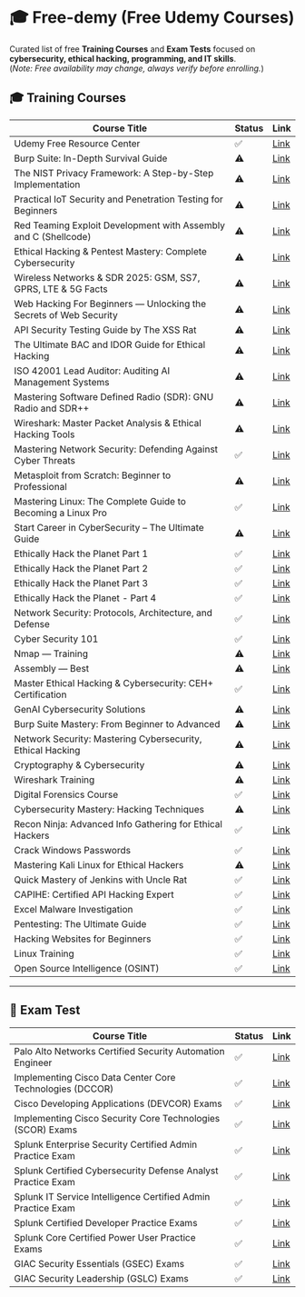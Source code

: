 # 🎓 Free-demy (Free Udemy Courses)

Curated list of free **Training Courses** and **Exam Tests** focused on **cybersecurity, ethical hacking, programming, and IT skills**.  
(*Note: Free availability may change, always verify before enrolling.*)

## 🎓 Training Courses

| Course Title | Status | Link |
|--------------|--------|------|
| Udemy Free Resource Center | ✅ | [Link](https://www.udemy.com/courses/free/) |
| Burp Suite: In-Depth Survival Guide | ⚠️ | [Link](https://www.udemy.com/course/burp-suite-in-depth-survival-guide/?couponCode=9FEFE62E93942AFCF2E7) |
| The NIST Privacy Framework: A Step-by-Step Implementation | ⚠️ | [Link](https://www.udemy.com/course/the-nist-privacy-framework-a-step-by-step-implementation/?couponCode=2542EA3F98C76CC88EDE) |
| Practical IoT Security and Penetration Testing for Beginners | ⚠️ | [Link](https://www.udemy.com/course/iot-security-beginners/?couponCode=D42AABD966028AA4EDC0) |
| Red Teaming Exploit Development with Assembly and C (Shellcode) | ⚠️ | [Link](https://www.udemy.com/course/shellcode/?couponCode=OCSALY-ACADEMY-2025) |
| Ethical Hacking & Pentest Mastery: Complete Cybersecurity | ⚠️ | [Link](https://www.udemy.com/course/real_pentest/?couponCode=OCSALY-ACADEMY-2025) |
| Wireless Networks & SDR 2025: GSM, SS7, GPRS, LTE & 5G Facts | ⚠️ | [Link](https://www.udemy.com/course/gsm-gprs-ss7-edge-masterclass/?couponCode=OCSALY-ACADEMY-2025) |
| Web Hacking For Beginners — Unlocking the Secrets of Web Security | ⚠️ | [Link](https://www.udemy.com/course/web-hacking-for-beginners/?couponCode=BE12C0BC98BE384AFC83) |
| API Security Testing Guide by The XSS Rat | ⚠️ | [Link](https://www.udemy.com/course/uncle-rats-api-security-testing-guide/?couponCode=05795A30DFF56FA7F08B) |
| The Ultimate BAC and IDOR Guide for Ethical Hacking | ⚠️ | [Link](https://www.udemy.com/course/the-ultimate-bac-and-idor-guide-for-ethical-hacking/?couponCode=A1ED7AF37002A40A600C) |
| ISO 42001 Lead Auditor: Auditing AI Management Systems | ⚠️ | [Link](https://www.udemy.com/course/iso-42001-lead-auditor-auditing-ai-management-systems/?couponCode=CD9CC70CEBE903D32A5C) |
| Mastering Software Defined Radio (SDR): GNU Radio and SDR++ | ⚠️ | [Link](https://www.udemy.com/course/software_defined_radio/?couponCode=OCSALY-ACADEMY-2025) |
| Wireshark: Master Packet Analysis & Ethical Hacking Tools | ⚠️ | [Link](https://www.udemy.com/course/wireshark-course/?couponCode=5-STAR-COURSE-PLEASE) |
| Mastering Network Security: Defending Against Cyber Threats | ✅ | [Link](https://www.udemy.com/course/master-network-security/?couponCode=NETSEC-OCSALY.COM) |
| Metasploit from Scratch: Beginner to Professional | ⚠️ | [Link](https://www.udemy.com/course/metasploit-from-scratch-beginner-to-professional/?couponCode=8E0707323E691076330B) |
| Mastering Linux: The Complete Guide to Becoming a Linux Pro | ✅ | [Link](https://www.udemy.com/course/linux-training/?couponCode=LINUX-5-STAR-PLEASE) |
| Start Career in CyberSecurity – The Ultimate Guide | ⚠️ | [Link](https://www.udemy.com/course/cybersecuritystartcareer2022-thecompletecourse/?couponCode=3577EE900F11B352E9C9) |
| Ethically Hack the Planet Part 1 | ✅ | [Link](https://www.udemy.com/course/ethically-hack-the-planet-part-1/?couponCode=BFF9A67E3C9B75DC3E38) |
| Ethically Hack the Planet Part 2 | ✅ | [Link](https://www.udemy.com/course/ethically-hack-the-planet-part-2/?couponCode=91F39BCEF6CDE4A421E5) |
| Ethically Hack the Planet Part 3 | ✅ | [Link](https://www.udemy.com/course/ethically-hack-the-planet-part-3/?couponCode=6F9E8C1DA7BAD3AA0E0F) |
| Ethically Hack the Planet - Part 4 | ✅ | [Link](https://www.udemy.com/course/ethically-hack-the-planet-part-4/?couponCode=7A1B7F94D7868F0ECF15) |
| Network Security: Protocols, Architecture, and Defense | ✅ | [Link](https://www.udemy.com/course/network-security-protocols-architecture-and-defense/?couponCode=8023583C79B2B049D46A) |
| Cyber Security 101 | ✅ | [Link](https://www.udemy.com/course/cyber-security-101-aditya/?couponCode=DIPAWALIOFFER) |
| Nmap — Training | ⚠️ | [Link](https://www.udemy.com/course/nmap-training/?couponCode=NMAP_OCSALY.COM) |
| Assembly — Best | ⚠️ | [Link](https://www.udemy.com/course/assembly-best/?couponCode=OCSALY-ACADEMY-2025) |
| Master Ethical Hacking & Cybersecurity: CEH+ Certification | ✅ | [Link](https://www.udemy.com/course/the-ultimate-ethical-hacking-linux-and-metasploit-training/?couponCode=HACKING-OCSALY.COM) |
| GenAI Cybersecurity Solutions | ⚠️ | [Link](https://www.udemy.com/course/genai-cybersecurity-solutions-j/?couponCode=C86875012255C7EB474C) |
| Burp Suite Mastery: From Beginner to Advanced | ⚠️ | [Link](https://www.udemy.com/course/burp-suite-mastery-from-beginner-to-advanced/?couponCode=1B8CD0444FFE3216873B) |
| Network Security: Mastering Cybersecurity, Ethical Hacking | ⚠️ | [Link](https://www.udemy.com/course/hacking-network/?couponCode=OCSALY-ACADEMY-2025) |
| Cryptography & Cybersecurity | ⚠️ | [Link](https://www.udemy.com/course/cryptography-cybersecurity/?couponCode=OCSALY-ACADEMY-2025) |
| Wireshark Training | ⚠️ | [Link](https://www.udemy.com/course/wireshark-training/?couponCode=WIRESHARK-OCSALY.COM) |
| Digital Forensics Course | ✅ | [Link](https://www.udemy.com/course/digital-forensics-course/?couponCode=DFIR_5-STAR-PLS) |
| Cybersecurity Mastery: Hacking Techniques | ⚠️ | [Link](https://www.udemy.com/course/cybersecurity-mastery-hacking-techniques/?couponCode=DISCUDEMY.COM5) |
| Recon Ninja: Advanced Info Gathering for Ethical Hackers | ✅ | [Link](https://www.udemy.com/course/recon-ninja-advanced-info-gathering-for-ethical-hackers/?couponCode=37FDA9AF0DD9F1CF1A2A) |
| Crack Windows Passwords | ✅ | [Link](https://www.udemy.com/course/crack-windows-passwords/?couponCode=5CA14BD0020CD243F5DF) |
| Mastering Kali Linux for Ethical Hackers | ⚠️ | [Link](https://www.udemy.com/course/mastering-kali-linux-for-ethical-hackers/?couponCode=BD636C97716CF4D81DB8) |
| Quick Mastery of Jenkins with Uncle Rat | ✅ | [Link](https://www.udemy.com/course/quick-mastery-of-jenkins-with-uncle-rat/?couponCode=79551CE12B52C047876F) |
| CAPIHE: Certified API Hacking Expert | ✅ | [Link](https://www.udemy.com/course/capie-certified-api-hacking-expert-course-content/?couponCode=473D9237C839B8D00E2D) |
| Excel Malware Investigation | ✅ | [Link](https://www.udemy.com/course/excel-malware-investigation/?couponCode=EDDC041DE579B28DF587) |
| Pentesting: The Ultimate Guide | ✅ | [Link](https://www.udemy.com/course/pentesting-the-ultimate-guide/?couponCode=0DD90707D5ECBF2E6773) |
| Hacking Websites for Beginners | ✅ | [Link](https://www.udemy.com/course/hacking-websites-for-beginners/?couponCode=WEBHACKING433) |
| Linux Training | ✅ | [Link](https://www.udemy.com/course/linux-training/?couponCode=LINUX-OCSALY.COM) |
| Open Source Intelligence (OSINT) | ✅ | [Link](https://www.udemy.com/course/open-source-intelligence/?couponCode=OSINT-OCSALY.COM) |


---

## 🧠 Exam Test

| Course Title | Status | Link |
|--------------|--------|------|
| Palo Alto Networks Certified Security Automation Engineer | ✅ | [Link](https://www.udemy.com/course/palo-alto-networks-certified-security-automation-engineer/?couponCode=OCT19FREE) |
| Implementing Cisco Data Center Core Technologies (DCCOR) | ✅ | [Link](https://www.udemy.com/course/implementing-cisco-data-center-core-technologies-dccor/?couponCode=OCT19FREE) |
| Cisco Developing Applications (DEVCOR) Exams | ✅ | [Link](https://www.udemy.com/course/cisco-developing-applications-devcor-exams/?couponCode=OCT19FREE) |
| Implementing Cisco Security Core Technologies (SCOR) Exams | ✅ | [Link](https://www.udemy.com/course/implementing-cisco-security-core-technologies-scor-exams/?couponCode=OCT19FREE) |
| Splunk Enterprise Security Certified Admin Practice Exam | ✅ | [Link](https://www.udemy.com/course/splunk-enterprise-security-certified-admin-practice-exam-d/?couponCode=OCT19FREE) |
| Splunk Certified Cybersecurity Defense Analyst Practice Exam | ✅ | [Link](https://www.udemy.com/course/splunk-certified-cybersecurity-defense-analyst-practice-exam/?couponCode=OCT19FREE) |
| Splunk IT Service Intelligence Certified Admin Practice Exam | ✅ | [Link](https://www.udemy.com/course/splunk-it-service-intelligence-certified-admin-practice-exam/?couponCode=OCT19FREE) |
| Splunk Certified Developer Practice Exams | ✅ | [Link](https://www.udemy.com/course/splunk-certified-developer-practice-exams/?couponCode=OCT19FREE) |
| Splunk Core Certified Power User Practice Exams | ✅ | [Link](https://www.udemy.com/course/splunk-core-certified-power-user-practice-exams-t/?couponCode=OCT19FREE) |
| GIAC Security Essentials (GSEC) Exams | ✅ | [Link](https://www.udemy.com/course/giac-security-essentials-gsec-exams/?couponCode=OCT19FREE) |
| GIAC Security Leadership (GSLC) Exams | ✅ | [Link](https://www.udemy.com/course/giac-security-leadership-gslc-exams/?couponCode=OCT19FREE) |

















